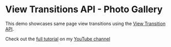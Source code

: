 # View Transitions API - Photo Gallery

This demo showcases same page view transitions using the [View Transition API](https://developer.mozilla.org/en-US/docs/Web/API/View_Transitions_API).

Check out the [full tutorial](https://youtu.be/DtErR1UUyiU) on my [YouTube channel](https://www.youtube.com/@CSSdeCoder)
